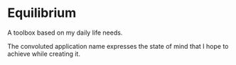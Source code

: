 # Equilibrium
A toolbox based on my daily life needs. 

The convoluted application name expresses the state of mind that I hope to achieve while creating it.
